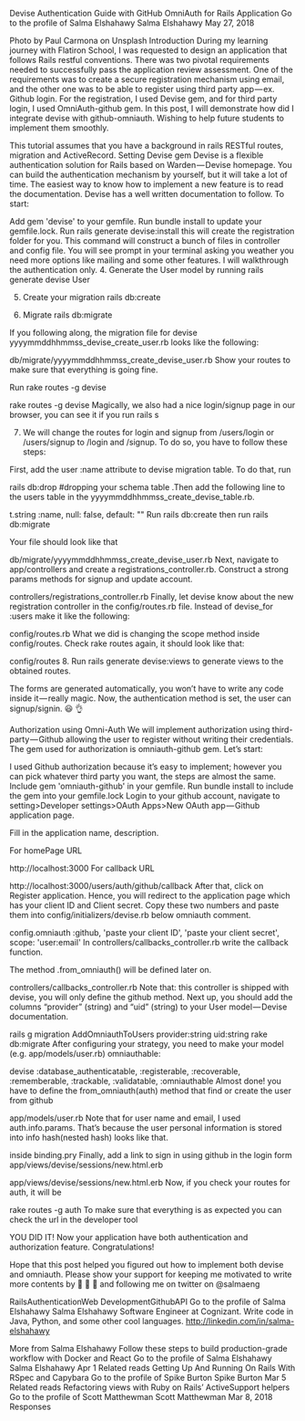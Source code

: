 
Devise Authentication Guide with GitHub OmniAuth for Rails Application
Go to the profile of Salma Elshahawy
Salma Elshahawy
May 27, 2018

Photo by Paul Carmona on Unsplash
Introduction
During my learning journey with Flatiron School, I was requested to design an application that follows Rails restful conventions. There was two pivotal requirements needed to successfully pass the application review assessment. One of the requirements was to create a secure registration mechanism using email, and the other one was to be able to register using third party app — ex. Github login. For the registration, I used Devise gem, and for third party login, I used OmniAuth-github gem. In this post, I will demonstrate how did I integrate devise with github-omniauth. Wishing to help future students to implement them smoothly.

This tutorial assumes that you have a background in rails RESTful routes, migration and ActiveRecord.
Setting Devise gem
Devise is a flexible authentication solution for Rails based on Warden — Devise homepage. You can build the authentication mechanism by yourself, but it will take a lot of time. The easiest way to know how to implement a new feature is to read the documentation. Devise has a well written documentation to follow. To start:

Add gem 'devise' to your gemfile.
Run bundle install to update your gemfile.lock.
Run rails generate devise:install this will create the registration folder for you. This command will construct a bunch of files in controller and config file.
You will see prompt in your terminal asking you weather you need more options like mailing and some other features. I will walkthrough the authentication only.
4. Generate the User model by running rails generate devise User

5. Create your migration rails db:create

6. Migrate rails db:migrate

If you following along, the migration file for devise yyyymmddhhmmss_devise_create_user.rb looks like the following:


db/migrate/yyyymmddhhmmss_create_devise_user.rb
Show your routes to make sure that everything is going fine.

Run rake routes -g devise


rake routes -g devise
Magically, we also had a nice login/signup page in our browser, you can see it if you run rails s

7. We will change the routes for login and signup from /users/login or /users/signup to /login and /signup. To do so, you have to follow these steps:

First, add the user :name attribute to devise migration table. To do that, run

rails db:drop #dropping your schema table .Then add the following line to the users table in the yyyymmddhhmmss_create_devise_table.rb.

t.string :name, null: false, default: ""
Run rails db:create then run rails db:migrate

Your file should look like that


db/migrate/yyyymmddhhmmss_create_devise_user.rb
Next, navigate to app/controllers and create a registrations_controller.rb. Construct a strong params methods for signup and update account.


controllers/registrations_controller.rb
Finally, let devise know about the new registration controller in the config/routes.rb file. Instead of devise_for :users make it like the following:


config/routes.rb
What we did is changing the scope method inside config/routes.
Check rake routes again, it should look like that:


config/routes
8. Run rails generate devise:views to generate views to the obtained routes.

The forms are generated automatically, you won’t have to write any code inside it — really magic.
Now, the authentication method is set, the user can signup/signin. 😃 👌

Authorization using Omni-Auth
We will implement authorization using third-party — Github allowing the user to register without writing their credentials. The gem used for authorization is omniauth-github gem. Let’s start:

I used Github authorization because it’s easy to implement; however you can pick whatever third party you want, the steps are almost the same.
Include gem 'omniauth-github' in your gemfile.
Run bundle install to include the gem into your gemfile.lock
Login to your github account, navigate to setting>Developer settings>OAuth Apps>New OAuth app — Github application page.

Fill in the application name, description.

For homePage URL

http://localhost:3000
For callback URL

http://localhost:3000/users/auth/github/callback
After that, click on Register application. Hence, you will redirect to the application page which has your client ID and Client secret. Copy these two numbers and paste them into config/initializers/devise.rb below omniauth comment.

config.omniauth :github, 'paste your client ID', 'paste your client secret', scope: 'user:email'
In controllers/callbacks_controller.rb write the callback function.

The method .from_omniauth() will be defined later on.

controllers/callbacks_controller.rb
Note that: this controller is shipped with devise, you will only define the github method.
Next up, you should add the columns “provider” (string) and “uid” (string) to your User model — Devise documentation.

rails g migration AddOmniauthToUsers provider:string uid:string
rake db:migrate
After configuring your strategy, you need to make your model (e.g. app/models/user.rb) omniauthable:

devise :database_authenticatable, :registerable,
:recoverable, :rememberable, :trackable, :validatable, :omniauthable
Almost done! you have to define the from_omniauth(auth) method that find or create the user from github

app/models/user.rb
Note that for user name and email, I used auth.info.params. That’s because the user personal information is stored into info hash(nested hash) looks like that.

inside binding.pry
Finally, add a link to sign in using github in the login form app/views/devise/sessions/new.html.erb

app/views/devise/sessions/new.html.erb
Now, if you check your routes for auth, it will be

rake routes -g auth
To make sure that everything is as expected you can check the url in the developer tool

YOU DID IT! Now your application have both authentication and authorization feature. Congratulations!

Hope that this post helped you figured out how to implement both devise and omniauth. Please show your support for keeping me motivated to write more contents by 👏 👏 👏 and following me on twitter on @salmaeng

RailsAuthenticationWeb DevelopmentGithubAPI
Go to the profile of Salma Elshahawy
Salma Elshahawy
Software Engineer at Cognizant. Write code in Java, Python, and some other cool languages. http://linkedin.com/in/salma-elshahawy

More from Salma Elshahawy
Follow these steps to build production-grade workflow with Docker and React
Go to the profile of Salma Elshahawy
Salma Elshahawy
Apr 1
Related reads
Getting Up And Running On Rails With RSpec and Capybara
Go to the profile of Spike Burton
Spike Burton
Mar 5
Related reads
Refactoring views with Ruby on Rails’ ActiveSupport helpers
Go to the profile of Scott Matthewman
Scott Matthewman
Mar 8, 2018
Responses
